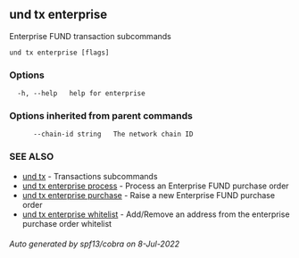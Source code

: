 ## und tx enterprise

Enterprise FUND transaction subcommands

```
und tx enterprise [flags]
```

### Options

```
  -h, --help   help for enterprise
```

### Options inherited from parent commands

```
      --chain-id string   The network chain ID
```

### SEE ALSO

* [und tx](und_tx.md)	 - Transactions subcommands
* [und tx enterprise process](und_tx_enterprise_process.md)	 - Process an Enterprise FUND purchase order
* [und tx enterprise purchase](und_tx_enterprise_purchase.md)	 - Raise a new Enterprise FUND purchase order
* [und tx enterprise whitelist](und_tx_enterprise_whitelist.md)	 - Add/Remove an address from the enterprise purchase order whitelist

###### Auto generated by spf13/cobra on 8-Jul-2022
